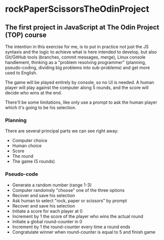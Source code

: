 # rockPaperScissorsTheOdinProject

## The first project in JavaScript at The Odin Project (TOP) course

The intention in this exercise for me, is to put in practice not just the JS syntaxis and the logic to achieve what is here intended to develop, but also Git/GitHub tools (branches, commit messages, merge), Linux console handlement, thinking as a "problem resolving programmer" (planning, pseudo-coding, dividing big problems into sub-problems) and get more used to English.

The game will be played entirely by console, so no UI is needed.
A human player will play against the computer along 5 rounds, and the score will decide who wins at the end.

There'll be some limitations, like only use a prompt to ask the human player which it's going to be his selection.

### Planning

There are several principal parts we can see right away:

- Computer choice
- Human choice
- Score
- The round
- The game (5 rounds)

### Pseudo-code

- Generate a random number (range 1-3)
- Computer randomsly "choose" one of the three options
- Recover and save his selection
- Ask human to select "rock, paper or scissors" by prompt
- Recover and save his selection
- Initiate a score for each player at 0
- Increment by 1 the score of the player who wins the actual round
- Initiate a global round-counter in 0
- Increment by 1 the round-counter every time a round ends
- Congratulate winner when round-counter is equal to 5 and finish game


